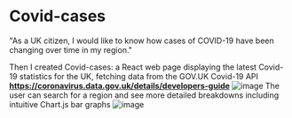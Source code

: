 # Covid-cases
"As a UK citizen, I would like to know how cases of COVID-19 have been changing over time in my region."

Then I created Covid-cases: a React web page displaying the latest Covid-19 statistics for the UK, fetching data from the GOV.UK Covid-19 API  **https://coronavirus.data.gov.uk/details/developers-guide**
![image]("searchPage.jpg)
The user can search for a region and see more detailed breakdowns including intuitive Chart.js bar graphs
![image]("detailPage.jpg)
